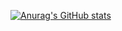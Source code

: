 
[![Anurag's GitHub stats](https://github-readme-stats.vercel.app/api?username=Cuom)](https://github.com/anuraghazra/github-readme-stats)

